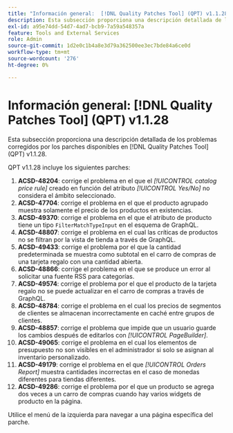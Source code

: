 ```yaml
---
title: "Información general:  [!DNL Quality Patches Tool] (QPT) v1.1.28"
description: Esta subsección proporciona una descripción detallada de los problemas corregidos por los parches disponibles en  [!DNL Quality Patches Tool] (QPT) v1.1.28.
exl-id: a95e74dd-54d7-4ad7-bcb9-7a59a548357a
feature: Tools and External Services
role: Admin
source-git-commit: 1d2e0c1b4a8e3d79a362500ee3ec7bde84a6ce0d
workflow-type: tm+mt
source-wordcount: '276'
ht-degree: 0%

---
```


# Información general: [!DNL Quality Patches Tool] (QPT) v1.1.28

Esta subsección proporciona una descripción detallada de los problemas corregidos por los parches disponibles en [!DNL Quality Patches Tool] (QPT) v1.1.28.

QPT v1.1.28 incluye los siguientes parches:

1. **ACSD-48204**: corrige el problema en el que el *[!UICONTROL catalog price rule]* creado en función del atributo *[!UICONTROL Yes/No]* no considera el ámbito seleccionado.
1. **ACSD-47704**: corrige el problema en el que el producto agrupado muestra solamente el precio de los productos en existencias.
1. **ACSD-49370**: corrige el problema en el que el atributo de producto tiene un tipo `FilterMatchTypeInput` en el esquema de GraphQL.
1. **ACSD-48807**: corrige el problema en el cual las críticas de productos no se filtran por la vista de tienda a través de GraphQL.
1. **ACSD-49433**: corrige el problema por el que la cantidad predeterminada se muestra como subtotal en el carro de compras de una tarjeta regalo con una cantidad abierta.
1. **ACSD-48866**: corrige el problema en el que se produce un error al solicitar una fuente RSS para categorías.
1. **ACSD-49574**: corrige el problema por el que el producto de la tarjeta regalo no se puede actualizar en el carro de compras a través de GraphQL.
1. **ACSD-48784**: corrige el problema en el cual los precios de segmentos de clientes se almacenan incorrectamente en caché entre grupos de clientes.
1. **ACSD-48857**: corrige el problema que impide que un usuario guarde los cambios después de editarlos con *[!UICONTROL PageBuilder]*.
1. **ACSD-49065**: corrige el problema en el cual los elementos de presupuesto no son visibles en el administrador si solo se asignan al inventario personalizado.
1. **ACSD-49179**: corrige el problema en el que *[!UICONTROL Orders Report]* muestra cantidades incorrectas en el caso de monedas diferentes para tiendas diferentes.
1. **ACSD-49286**: corrige el problema por el que un producto se agrega dos veces a un carro de compras cuando hay varios widgets de producto en la página.

Utilice el menú de la izquierda para navegar a una página específica del parche.
